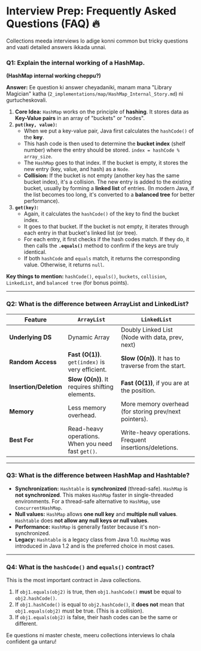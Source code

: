 # Interview Prep: Frequently Asked Questions (FAQ) 🔥

Collections meeda interviews lo adige konni common but tricky questions and vaati detailed answers ikkada unnai.

### Q1: Explain the internal working of a HashMap.
**(HashMap internal working cheppu?)**

**Answer:**
Ee question ki answer cheyadaniki, manam mana "Library Magician" katha (`2_implementations/map/HashMap_Internal_Story.md`) ni gurtucheskovali.

1.  **Core Idea:** `HashMap` works on the principle of **hashing**. It stores data as **Key-Value pairs** in an array of "buckets" or "nodes".
2.  **`put(key, value)`:**
    *   When we put a key-value pair, Java first calculates the `hashCode()` of the **key**.
    *   This hash code is then used to determine the **bucket index** (shelf number) where the entry should be stored. `index = hashCode % array_size`.
    *   The `HashMap` goes to that index. If the bucket is empty, it stores the new entry (key, value, and hash) as a `Node`.
    *   **Collision:** If the bucket is not empty (another key has the same bucket index), it's a collision. The new entry is added to the existing bucket, usually by forming a **linked list** of entries. (In modern Java, if the list becomes too long, it's converted to a **balanced tree** for better performance).
3.  **`get(key)`:**
    *   Again, it calculates the `hashCode()` of the key to find the bucket index.
    *   It goes to that bucket. If the bucket is not empty, it iterates through each entry in that bucket's linked list (or tree).
    *   For each entry, it first checks if the hash codes match. If they do, it then calls the **`.equals()`** method to confirm if the keys are truly identical.
    *   If both `hashCode` and `equals` match, it returns the corresponding value. Otherwise, it returns `null`.

**Key things to mention:** `hashCode()`, `equals()`, `buckets`, `collision`, `LinkedList`, and `balanced tree` (for bonus points).

---

### Q2: What is the difference between ArrayList and LinkedList?

| Feature               | `ArrayList`                                       | `LinkedList`                                      |
|-----------------------|---------------------------------------------------|---------------------------------------------------|
| **Underlying DS**     | Dynamic Array                                     | Doubly Linked List (Node with data, prev, next)   |
| **Random Access**     | **Fast (O(1))**. `get(index)` is very efficient.  | **Slow (O(n))**. It has to traverse from the start. |
| **Insertion/Deletion**| **Slow (O(n))**. It requires shifting elements.    | **Fast (O(1))**, if you are at the position.      |
| **Memory**            | Less memory overhead.                             | More memory overhead (for storing prev/next pointers). |
| **Best For**          | Read-heavy operations. When you need fast `get()`. | Write-heavy operations. Frequent insertions/deletions. |

---

### Q3: What is the difference between HashMap and Hashtable?

*   **Synchronization:** `Hashtable` is **synchronized** (thread-safe). `HashMap` is **not synchronized**. This makes `HashMap` faster in single-threaded environments. For a thread-safe alternative to `HashMap`, use `ConcurrentHashMap`.
*   **Null values:** `HashMap` allows **one null key** and **multiple null values**. `Hashtable` does **not allow any null keys or null values**.
*   **Performance:** `HashMap` is generally faster because it's non-synchronized.
*   **Legacy:** `Hashtable` is a legacy class from Java 1.0. `HashMap` was introduced in Java 1.2 and is the preferred choice in most cases.

---

### Q4: What is the `hashCode()` and `equals()` contract?

This is the most important contract in Java collections.
1.  If `obj1.equals(obj2)` is true, then `obj1.hashCode()` **must** be equal to `obj2.hashCode()`.
2.  If `obj1.hashCode()` is equal to `obj2.hashCode()`, it **does not** mean that `obj1.equals(obj2)` must be true. (This is a collision).
3.  If `obj1.equals(obj2)` is false, their hash codes can be the same or different.

Ee questions ni master cheste, meeru collections interviews lo chala confident ga untaru!
